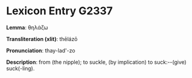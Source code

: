 # Lexicon Entry G2337

**Lemma**: θηλάζω

**Transliteration (xlit)**: thēlázō

**Pronunciation**: thay-lad'-zo

**Description**:
from  (the nipple); to suckle, (by implication) to suck:--(give) suck(-ling).
